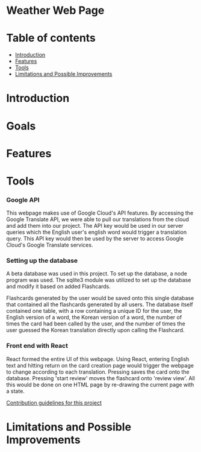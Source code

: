 # Weather Web Page

Table of contents
=================

<!--ts-->
   * [Introduction](#Introduction)
   * [Features](#Features)
   * [Tools](#Tools)
   * [Limitations and Possible Improvements](#Limitations-and-Possible-Improvements)
<!--te-->

# Introduction

# Goals

# Features

# Tools

### Google API

This webpage makes use of Google Cloud's API features. By accessing the Google Translate API, we were able to pull our translations from the cloud and add them into our project. The API key would be used in our server queries which the English user's english word would trigger a translation query. This API key would then be used by the server to access Google Cloud's Google Translate services.

### Setting up the database

A beta database was used in this project. To set up the database, a node program was used. The sqlite3 module was utilized to set up the database and modify it based on added Flashcards.

Flashcards generated by the user would be saved onto this single database that contained all the flashcards generated by all users. The database itself contained one table, with a row containing a unique ID for the user, the English version of a word, the Korean version of a word, the number of times the card had been called by the user, and the number of times the user guessed the Korean translation directly upon calling the Flashcard.

### Front end with React

React formed the entire UI of this webpage. Using React, entering English text and hitting return on the card creation page would trigger the webpage to change according to each translation. Pressing saves the card onto the database. Pressing 'start review' moves the flashcard onto 'review view'. All this would be done on one HTML page by re-drawing the current page with a state.

[Contribution guidelines for this project](https://i.pinimg.com/236x/a4/be/f9/a4bef9b59be21d70e4053b68a015a79a.jpg)

# Limitations and Possible Improvements

